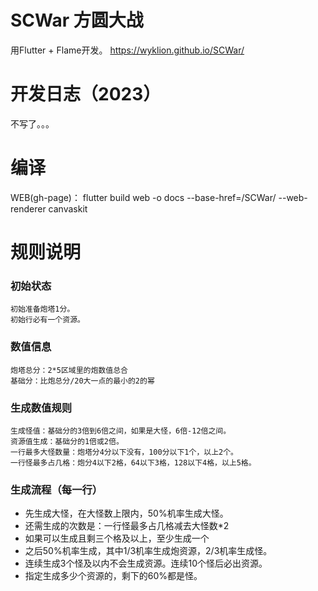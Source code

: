 # SCWar 方圆大战

用Flutter + Flame开发。
https://wyklion.github.io/SCWar/
  
# 开发日志（2023）
不写了。。。

# 编译

WEB(gh-page)：
flutter build web -o docs --base-href=/SCWar/ --web-renderer canvaskit

# 规则说明

### 初始状态
    初始准备炮塔1分。
    初始行必有一个资源。

### 数值信息
    炮塔总分：2*5区域里的炮数值总合
    基础分：比炮总分/20大一点的最小的2的幂

### 生成数值规则
    生成怪值：基础分的3倍到6倍之间，如果是大怪，6倍-12倍之间。
    资源值生成：基础分的1倍或2倍。
    一行最多大怪数量：炮塔分4分以下没有，100分以下1个，以上2个。
    一行怪最多占几格：炮分4以下2格，64以下3格，128以下4格，以上5格。

### 生成流程（每一行）
+  先生成大怪，在大怪数上限内，50%机率生成大怪。
+  还需生成的次数是：一行怪最多占几格减去大怪数*2
+    如果可以生成且剩三个格及以上，至少生成一个
+    之后50%机率生成，其中1/3机率生成炮资源，2/3机率生成怪。
+    连续生成3个怪及以内不会生成资源。连续10个怪后必出资源。
+ 指定生成多少个资源的，剩下的60%都是怪。

